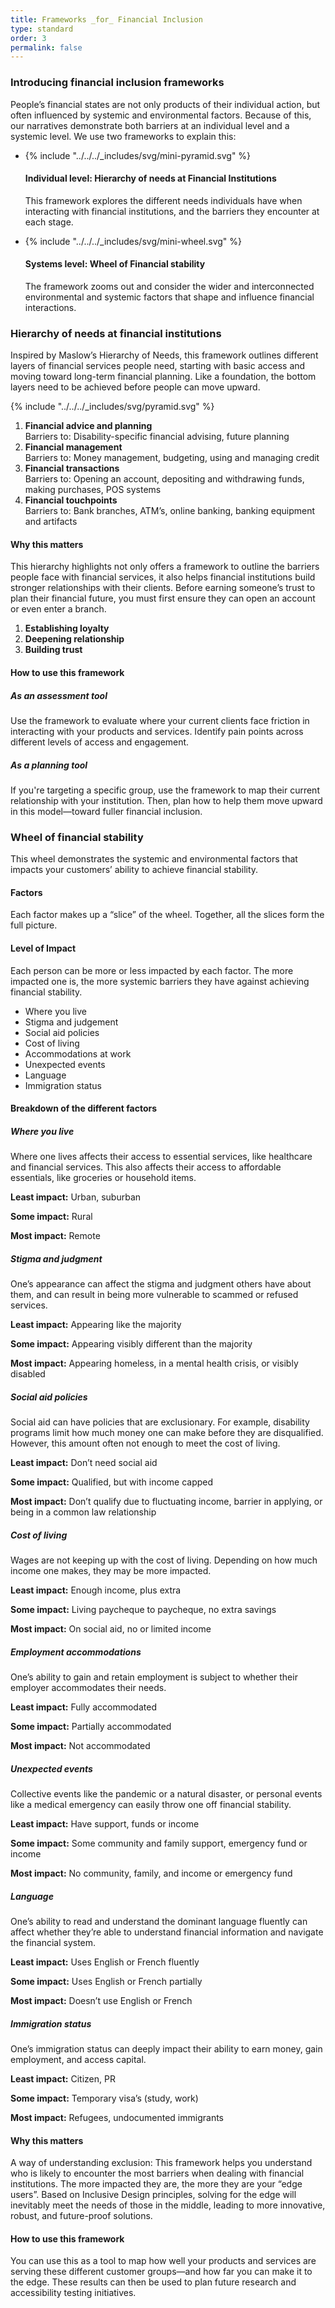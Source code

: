 ```yaml
---
title: Frameworks _for_ Financial Inclusion
type: standard
order: 3
permalink: false
---
```

### Introducing financial inclusion frameworks

People’s financial states are not only products of their individual action, but often influenced by systemic and environmental factors. Because of this, our narratives demonstrate both barriers at an individual level and a systemic level. We use two frameworks to explain this:

<custom-list>

* {% include "../../../_includes/svg/mini-pyramid.svg" %}

  <div>

  #### Individual level: Hierarchy of needs at Financial Institutions

  This framework explores the different needs individuals have when interacting with financial institutions, and the barriers they encounter at each stage.

  </div>

* {% include "../../../_includes/svg/mini-wheel.svg" %}

  <div>

  #### Systems level: Wheel of Financial stability

  The framework zooms out and consider the wider and interconnected environmental and systemic factors that shape and influence financial interactions.

  </div>

</custom-list>

### Hierarchy of needs at financial institutions

Inspired by Maslow’s Hierarchy of Needs, this framework outlines different layers of financial services people need, starting with basic access and moving toward long-term financial planning. Like a foundation, the bottom layers need to be achieved before people can move upward.

<div class="two-column">

{% include "../../../_includes/svg/pyramid.svg" %}

<reversed-list>

1. **Financial advice and planning**<br />
   Barriers to: Disability-specific financial advising, future planning</li>
2. **Financial management**<br />
   Barriers to: Money management, budgeting, using and managing credit
3. **Financial transactions**<br />
   Barriers to: Opening an account, depositing and withdrawing funds, making purchases, POS systems
4. **Financial touchpoints**<br />
   Barriers to: Bank branches, ATM’s, online banking, banking equipment and artifacts

</reversed-list>

</div>

#### Why this matters

This hierarchy highlights not only offers a framework to outline the barriers people face with financial services, it also helps financial institutions build stronger relationships with their clients. Before earning someone’s trust to plan their financial future, you must first ensure they can open an account or even enter a branch.

<!-- Pyramid diagram goes here. -->

<reversed-list>

1. **Establishing loyalty**
2. **Deepening relationship**
3. **Building trust**

</reversed-list>

#### How to use this framework

##### As an assessment tool

Use the framework to evaluate where your current clients face friction in interacting with your products and services. Identify pain points across different levels of access and engagement.

##### As a planning tool

If you're targeting a specific group, use the framework to map their current relationship with your institution. Then, plan how to help them move upward in this model—toward fuller financial inclusion.

### Wheel of financial stability

This wheel demonstrates the systemic and environmental factors that impacts your customers’ ability to achieve financial stability.

#### Factors

Each factor makes up a “slice” of the wheel. Together, all the slices form the full picture.

#### Level of Impact

Each person can be more or less impacted by each factor. The more impacted one is, the more systemic barriers they have against achieving financial stability.

<!-- Wheel diagram goes here. -->

- Where you live
- Stigma and judgement
- Social aid policies
- Cost of living
- Accommodations at work
- Unexpected events
- Language
- Immigration status

#### Breakdown of the different factors

##### Where you live

Where one lives affects their access to essential services, like healthcare and financial services. This also affects their access to affordable essentials, like groceries or household items.

**Least impact:** Urban, suburban

**Some impact:** Rural

**Most impact:** Remote

##### Stigma and judgment

One’s appearance can affect the stigma and judgment others have about them, and can result in being more vulnerable to scammed or refused services.

**Least impact:** Appearing like the majority

**Some impact:** Appearing visibly different than the majority

**Most impact:** Appearing homeless, in a mental health crisis, or visibly disabled

##### Social aid policies

Social aid can have policies that are exclusionary. For example, disability programs limit how much money one can make before they are disqualified. However, this amount often not enough to meet the cost of living.

**Least impact:** Don’t need social aid

**Some impact:** Qualified, but with income capped

**Most impact:** Don’t qualify due to fluctuating income, barrier in applying, or being in a common law relationship

##### Cost of living

Wages are not keeping up with the cost of living. Depending on how much income one makes, they may be more impacted.

**Least impact:** Enough income, plus extra

**Some impact:** Living paycheque to paycheque, no extra savings

**Most impact:** On social aid, no or limited income

##### Employment accommodations

One’s ability to gain and retain employment is subject to whether their employer accommodates their needs.

**Least impact:** Fully accommodated

**Some impact:** Partially accommodated

**Most impact:** Not accommodated

##### Unexpected events

Collective events like the pandemic or a natural disaster, or personal events like a medical emergency can easily throw one off financial stability.

**Least impact:** Have support, funds or income

**Some impact:** Some community and family support, emergency fund or income

**Most impact:** No community, family, and income or emergency fund

##### Language

One’s ability to read and understand the dominant language fluently can affect whether they’re able to understand financial information and navigate the financial system.

**Least impact:** Uses English or French fluently

**Some impact:** Uses English or French partially

**Most impact:** Doesn’t use English or French

##### Immigration status

One’s immigration status can deeply impact their ability to earn money, gain employment, and access capital.

**Least impact:** Citizen, PR

**Some impact:** Temporary visa’s (study, work)

**Most impact:** Refugees, undocumented immigrants

#### Why this matters

A way of understanding exclusion: This framework helps you understand who is likely to encounter the most barriers when dealing with financial institutions. The more impacted they are, the more they are your “edge users”. Based on Inclusive Design principles, solving for the edge will inevitably meet the needs of those in the middle, leading to more innovative, robust, and future-proof solutions.

#### How to use this framework

You can use this as a tool to map how well your products and services are serving these different customer groups—and how far you can make it to the edge. These results can then be used to plan future research and accessibility testing initiatives.
